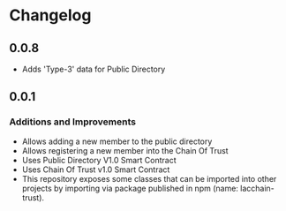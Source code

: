# Changelog

## 0.0.8

* Adds 'Type-3' data for Public Directory

## 0.0.1

### Additions and Improvements
* Allows adding a new member to the public directory
* Allows registering a new member into the Chain Of Trust
* Uses Public Directory V1.0 Smart Contract
* Uses Chain Of Trust v1.0 Smart Contract
* This repository exposes some classes that can be imported into other projects by importing via package published in npm (name: lacchain-trust).


